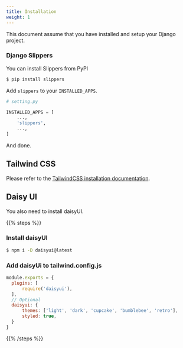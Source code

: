 ```yaml
---
title: Installation
weight: 1
---
```


This document assume that you have installed and setup your Django project.

### Django Slippers

You can install Slippers from PyPI

```bash
$ pip install slippers
```

Add `slippers` to your `INSTALLED_APPS`.

```python
# setting.py

INSTALLED_APPS = [
    ...,
    'slippers',
    ...,
]
```

And done.


## Tailwind CSS

Please refer to the [TailwindCSS installation documentation](https://tailwindcss.com/docs/installation).

## Daisy UI

You also need to install daisyUI.

{{% steps %}}

### Install daisyUI

```bash
$ npm i -D daisyui@latest
```

### Add daisyUi to tailwind.config.js

```javascript
module.exports = {
  plugins: [
      require('daisyui'),
  ],
  // Optional
  daisyui: {
      themes: ['light', 'dark', 'cupcake', 'bumblebee', 'retro'],
      styled: true,
  }
}
```

{{% /steps %}}

